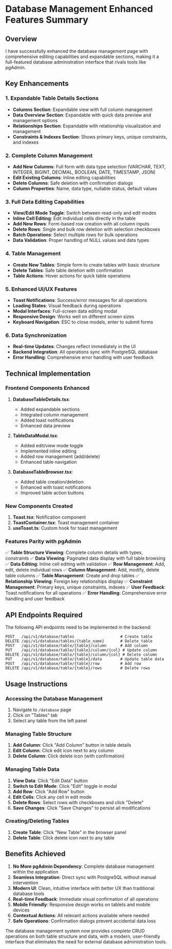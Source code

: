# Database Management Enhanced Features Summary

## Overview

I have successfully enhanced the database management page with comprehensive editing capabilities and expandable sections, making it a full-featured database administration interface that rivals tools like pgAdmin.

## Key Enhancements

### 1. **Expandable Table Details Sections**

- **Columns Section**: Expandable view with full column management
- **Data Overview Section**: Expandable with quick data preview and management options
- **Relationships Section**: Expandable with relationship visualization and management
- **Constraints & Indexes Section**: Shows primary keys, unique constraints, and indexes

### 2. **Complete Column Management**

- **Add New Columns**: Full form with data type selection (VARCHAR, TEXT, INTEGER, BIGINT, DECIMAL, BOOLEAN, DATE, TIMESTAMP, JSON)
- **Edit Existing Columns**: Inline editing capabilities
- **Delete Columns**: Safe deletion with confirmation dialogs
- **Column Properties**: Name, data type, nullable status, default values

### 3. **Full Data Editing Capabilities**

- **View/Edit Mode Toggle**: Switch between read-only and edit modes
- **Inline Cell Editing**: Edit individual cells directly in the table
- **Add New Rows**: Form-based row creation with all column inputs
- **Delete Rows**: Single and bulk row deletion with selection checkboxes
- **Batch Operations**: Select multiple rows for bulk operations
- **Data Validation**: Proper handling of NULL values and data types

### 4. **Table Management**

- **Create New Tables**: Simple form to create tables with basic structure
- **Delete Tables**: Safe table deletion with confirmation
- **Table Actions**: Hover actions for quick table operations

### 5. **Enhanced UI/UX Features**

- **Toast Notifications**: Success/error messages for all operations
- **Loading States**: Visual feedback during operations
- **Modal Interfaces**: Full-screen data editing modal
- **Responsive Design**: Works well on different screen sizes
- **Keyboard Navigation**: ESC to close modals, enter to submit forms

### 6. **Data Synchronization**

- **Real-time Updates**: Changes reflect immediately in the UI
- **Backend Integration**: All operations sync with PostgreSQL database
- **Error Handling**: Comprehensive error handling with user feedback

## Technical Implementation

### Frontend Components Enhanced

1. **DatabaseTableDetails.tsx**:
   - Added expandable sections
   - Integrated column management
   - Added toast notifications
   - Enhanced data preview

2. **TableDataModal.tsx**:
   - Added edit/view mode toggle
   - Implemented inline editing
   - Added row management (add/delete)
   - Enhanced table navigation

3. **DatabaseTableBrowser.tsx**:
   - Added table creation/deletion
   - Enhanced with toast notifications
   - Improved table action buttons

### New Components Created

1. **Toast.tsx**: Notification component
2. **ToastContainer.tsx**: Toast management container
3. **useToast.ts**: Custom hook for toast management

### Features Parity with pgAdmin

✅ **Table Structure Viewing**: Complete column details with types, constraints
✅ **Data Viewing**: Paginated data display with full table browsing
✅ **Data Editing**: Inline cell editing with validation
✅ **Row Management**: Add, edit, delete individual rows
✅ **Column Management**: Add, modify, delete table columns
✅ **Table Management**: Create and drop tables
✅ **Relationship Viewing**: Foreign key relationships display
✅ **Constraint Management**: Primary keys, unique constraints, indexes
✅ **User Feedback**: Toast notifications for all operations
✅ **Error Handling**: Comprehensive error handling and user feedback

## API Endpoints Required

The following API endpoints need to be implemented in the backend:

```
POST   /api/v1/database/tables                    # Create table
DELETE /api/v1/database/tables/{table_name}       # Delete table
POST   /api/v1/database/table/{table}/column      # Add column
PUT    /api/v1/database/table/{table}/column/{col} # Update column
DELETE /api/v1/database/table/{table}/column/{col} # Delete column
PUT    /api/v1/database/table/{table}/data        # Update table data
POST   /api/v1/database/table/{table}/row         # Add row
DELETE /api/v1/database/table/{table}/rows        # Delete rows
```

## Usage Instructions

### Accessing the Database Management

1. Navigate to `/database` page
2. Click on "Tables" tab
3. Select any table from the left panel

### Managing Table Structure

1. **Add Column**: Click "Add Column" button in table details
2. **Edit Column**: Click edit icon next to any column
3. **Delete Column**: Click delete icon (with confirmation)

### Managing Table Data

1. **View Data**: Click "Edit Data" button
2. **Switch to Edit Mode**: Click "Edit" toggle in modal
3. **Add Row**: Click "Add Row" button
4. **Edit Cells**: Click any cell in edit mode
5. **Delete Rows**: Select rows with checkboxes and click "Delete"
6. **Save Changes**: Click "Save Changes" to persist all modifications

### Creating/Deleting Tables

1. **Create Table**: Click "New Table" in the browser panel
2. **Delete Table**: Click delete icon next to any table

## Benefits Achieved

1. **No More pgAdmin Dependency**: Complete database management within the application
2. **Seamless Integration**: Direct sync with PostgreSQL without manual intervention
3. **Modern UI**: Clean, intuitive interface with better UX than traditional database tools
4. **Real-time Feedback**: Immediate visual confirmation of all operations
5. **Mobile Friendly**: Responsive design works on tablets and mobile devices
6. **Contextual Actions**: All relevant actions available where needed
7. **Safe Operations**: Confirmation dialogs prevent accidental data loss

The database management system now provides complete CRUD operations on both table structure and data, with a modern, user-friendly interface that eliminates the need for external database administration tools.
